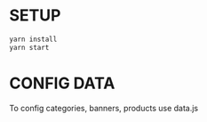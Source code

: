 # SETUP

```bash
yarn install
yarn start
```
# CONFIG DATA

To config categories, banners, products use data.js